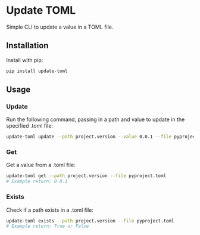 # Update TOML

Simple CLI to update a value in a TOML file.

## Installation

Install with pip:

```bash
pip install update-toml
```

## Usage

### Update

Run the following command, passing in a path and value to update in the specified .toml file:

```bash
update-toml update --path project.version --value 0.0.1 --file pyproject.toml
```

### Get

Get a value from a .toml file:

```bash
update-toml get --path project.version --file pyproject.toml
# Example return: 0.0.1
```

### Exists

Check if a path exists in a .toml file:

```bash
update-toml exists --path project.version --file pyproject.toml
# Example return: True or False
```
